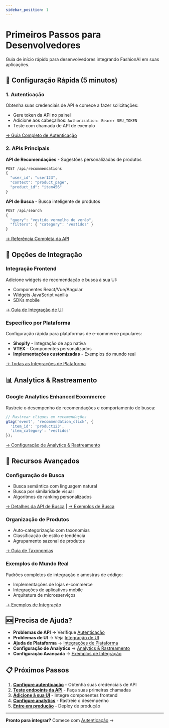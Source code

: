 ```yaml
---
sidebar_position: 1
---
```


# Primeiros Passos para Desenvolvedores

Guia de início rápido para desenvolvedores integrando FashionAI em suas aplicações.

## 🚀 Configuração Rápida (5 minutos)

### 1. Autenticação
Obtenha suas credenciais de API e comece a fazer solicitações:
- Gere token da API no painel
- Adicione aos cabeçalhos: `Authorization: Bearer SEU_TOKEN`
- Teste com chamada de API de exemplo

[→ Guia Completo de Autenticação](./authentication)

### 2. APIs Principais
**API de Recomendações** - Sugestões personalizadas de produtos
```javascript
POST /api/recommendations
{
  "user_id": "user123",
  "context": "product_page",
  "product_id": "item456"
}
```

**API de Busca** - Busca inteligente de produtos
```javascript
POST /api/search
{
  "query": "vestido vermelho de verão",
  "filters": { "category": "vestidos" }
}
```

[→ Referência Completa da API](./api-endpoints)

## 🔧 Opções de Integração

### Integração Frontend
Adicione widgets de recomendação e busca à sua UI:
- Componentes React/Vue/Angular
- Widgets JavaScript vanilla
- SDKs mobile

[→ Guia de Integração de UI](./ui-integration)

### Específico por Plataforma
Configuração rápida para plataformas de e-commerce populares:
- **Shopify** - Integração de app nativa
- **VTEX** - Componentes personalizados
- **Implementações customizadas** - Exemplos do mundo real

[→ Todas as Integrações de Plataforma](./integrations/)

## 📊 Analytics & Rastreamento

### Google Analytics Enhanced Ecommerce
Rastreie o desempenho de recomendações e comportamento de busca:
```javascript
// Rastrear cliques em recomendações
gtag('event', 'recommendation_click', {
  'item_id': 'product123',
  'item_category': 'vestidos'
});
```

[→ Configuração de Analytics & Rastreamento](./analytics/)

## 🎯 Recursos Avançados

### Configuração de Busca
- Busca semântica com linguagem natural
- Busca por similaridade visual
- Algoritmos de ranking personalizados

[→ Detalhes da API de Busca](./search/overview) | [→ Exemplos de Busca](./search/examples)

### Organização de Produtos
- Auto-categorização com taxonomias
- Classificação de estilo e tendência
- Agrupamento sazonal de produtos

[→ Guia de Taxonomias](./taxonomies)

### Exemplos do Mundo Real
Padrões completos de integração e amostras de código:
- Implementações de lojas e-commerce
- Integrações de aplicativos mobile
- Arquitetura de microsserviços

[→ Exemplos de Integração](./integrations/integration-examples)

## 🆘 Precisa de Ajuda?

- **Problemas de API** → Verifique [Autenticação](./authentication)
- **Problemas de UI** → Veja [Integração de UI](./ui-integration)
- **Ajuda de Plataforma** → [Integrações de Plataforma](./integrations/)
- **Configuração de Analytics** → [Analytics & Rastreamento](./analytics/)
- **Configuração Avançada** → [Exemplos de Integração](./integrations/integration-examples)

## 📋 Próximos Passos

1. **[Configure autenticação](./authentication)** - Obtenha suas credenciais de API
2. **[Teste endpoints da API](./api-endpoints)** - Faça suas primeiras chamadas
3. **[Adicione à sua UI](./ui-integration)** - Integre componentes frontend
4. **[Configure analytics](./analytics/)** - Rastreie o desempenho
5. **[Entre em produção](./integrations/integration-examples)** - Deploy de produção

---

**Pronto para integrar?** Comece com [Autenticação](./authentication) →